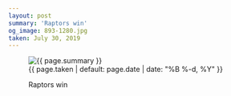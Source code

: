 ```yaml
---
layout: post
summary: 'Raptors win'
og_image: 893-1280.jpg
taken: July 30, 2019
---
```


<figure class="post">
<img alt="{{ page.summary }}" sizes="(min-width: 700px) 50vw, calc(100vw - 2rem)" src="{{ site.assets_url }}/893-640.jpg" srcset="{{ site.assets_url }}/893-320.jpg 320w, {{ site.assets_url }}/893-640.jpg 640w, {{ site.assets_url }}/893-960.jpg 960w, {{ site.assets_url }}/893-1280.jpg 1280w"/>
<figcaption>
<time>{{ page.taken | default: page.date | date: "%B %-d, %Y" }}</time>
<p>Raptors win</p>
</figcaption>
</figure>
